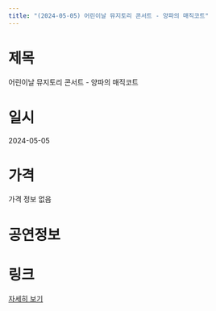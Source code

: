 ```yaml
---
title: "(2024-05-05) 어린이날 뮤지토리 콘서트 - 양파의 매직코트"
---
```


# 제목
어린이날 뮤지토리 콘서트 - 양파의 매직코트

# 일시
2024-05-05

# 가격
가격 정보 없음

# 공연정보
  
  


# 링크
[자세히 보기](https://www.sac.or.kr/site/main/show/show_view?SN=68666 "https://www.sac.or.kr/site/main/show/show_view?SN=68666")
